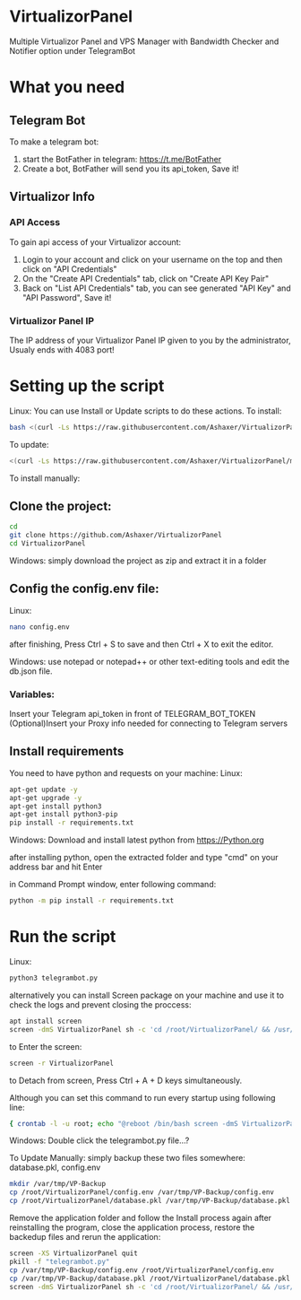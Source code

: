 # VirtualizorPanel
Multiple Virtualizor Panel and VPS Manager with Bandwidth Checker and Notifier option under TelegramBot

# What you need

## Telegram Bot
To make a telegram bot:
1. start the BotFather in telegram: https://t.me/BotFather
2. Create a bot, BotFather will send you its api_token, Save it!

## Virtualizor Info
### API Access
To gain api access of your Virtualizor account:
1. Login to your account and click on your username on the top and then click on "API Credentials"
2. On the "Create API Credentials" tab, click on "Create API Key Pair"
3. Back on "List API Credentials" tab, you can see generated "API Key" and "API Password", Save it!

### Virtualizor Panel IP
The IP address of your Virtualizor Panel IP given to you by the administrator, Usualy ends with 4083 port!

# Setting up the script
Linux:
You can use Install or Update scripts to do these actions.
To install:
```bash
bash <(curl -Ls https://raw.githubusercontent.com/Ashaxer/VirtualizorPanel/main/install.sh)
```

To update:
```bash
<(curl -Ls https://raw.githubusercontent.com/Ashaxer/VirtualizorPanel/main/update.sh)
```
To install manually:
## Clone the project:
```bash
cd
git clone https://github.com/Ashaxer/VirtualizorPanel
cd VirtualizorPanel
```
Windows: simply download the project as zip and extract it in a folder

## Config the config.env file:
Linux:
```bash
nano config.env
```
after finishing, Press Ctrl + S to save and then Ctrl + X to exit the editor.


Windows: use notepad or notepad++ or other text-editing tools and edit the db.json file.

### Variables:
Insert your Telegram api_token in front of TELEGRAM_BOT_TOKEN
(Optional)Insert your Proxy info needed for connecting to Telegram servers

## Install requirements
You need to have python and requests on your machine:
Linux:
```bash
apt-get update -y
apt-get upgrade -y
apt-get install python3
apt-get install python3-pip
pip install -r requirements.txt
```

Windows:
Download and install latest python from https://Python.org

after installing python, open the extracted folder and type "cmd" on your address bar and hit Enter

in Command Prompt window, enter following command:
```cmd
python -m pip install -r requirements.txt
```

# Run the script
Linux:
```bash
python3 telegrambot.py
```
alternatively you can install Screen package on your machine and use it to check the logs and prevent closing the proccess:
```bash
apt install screen
screen -dmS VirtualizorPanel sh -c 'cd /root/VirtualizorPanel/ && /usr/bin/python3 telegrambot.py'
```
to Enter the screen:
```bash
screen -r VirtualizorPanel
```
to Detach from screen, Press Ctrl + A + D keys simultaneously.

Although you can set this command to run every startup using following line:
```bash
{ crontab -l -u root; echo "@reboot /bin/bash screen -dmS VirtualizorPanel sh -c 'cd /root/VirtualizorPanel/ && /usr/bin/python3 telegrambot.py' >/dev/null 2>&1"; } | crontab -u root -
```

Windows:
Double click the telegrambot.py file...?

To Update Manually:
simply backup these two files somewhere:
database.pkl, config.env
```bash
mkdir /var/tmp/VP-Backup
cp /root/VirtualizorPanel/config.env /var/tmp/VP-Backup/config.env
cp /root/VirtualizorPanel/database.pkl /var/tmp/VP-Backup/database.pkl
```

Remove the application folder and follow the Install process again
after reinstalling the program, close the application process, restore the backedup files and rerun the application:
```bash
screen -XS VirtualizorPanel quit
pkill -f "telegrambot.py"
cp /var/tmp/VP-Backup/config.env /root/VirtualizorPanel/config.env
cp /var/tmp/VP-Backup/database.pkl /root/VirtualizorPanel/database.pkl
screen -dmS VirtualizorPanel sh -c 'cd /root/VirtualizorPanel/ && /usr/bin/python3 telegrambot.py'
```
